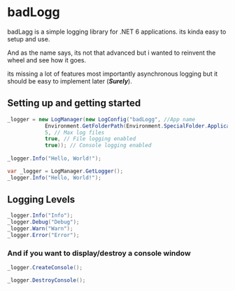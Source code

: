 ﻿# badLogg
badLagg is a simple logging library for .NET 6 applications. its kinda easy to setup and use. 

And as the name says, its not that advanced but i wanted to reinvent the wheel and see how it goes.

its missing a lot of features most importantly asynchronous logging but it should be easy to implement later (_**Surely**_).
## Setting up and getting started
```c#
_logger = new LogManager(new LogConfig("badLogg", //App name
            Environment.GetFolderPath(Environment.SpecialFolder.ApplicationData) + "\\badLogg\\Logs", // Logging Directory
            5, // Max log files
            true, // File logging enabled
            true)); // Console logging enabled
            
_logger.Info("Hello, World!");
```
```c#
var _logger = LogManager.GetLogger();
_logger.Info("Hello, World!");
```
## Logging Levels
```c#
_logger.Info("Info");
_logger.Debug("Debug");
_logger.Warn("Warn");
_logger.Error("Error");
```
### And if you want to display/destroy a console window
```c#
_logger.CreateConsole();

_logger.DestroyConsole();
```
